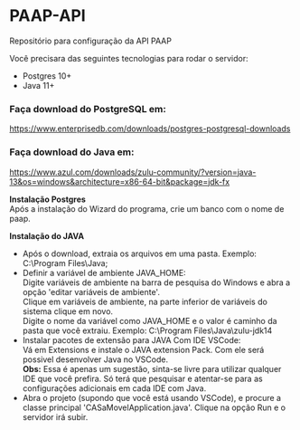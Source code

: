 # PAAP-API
Repositório para configuração da API PAAP

Você precisara das seguintes tecnologias para rodar o servidor:
* Postgres 10+
* Java 11+

### Faça download do PostgreSQL em:  
https://www.enterprisedb.com/downloads/postgres-postgresql-downloads

### Faça download do Java em:   
https://www.azul.com/downloads/zulu-community/?version=java-13&os=windows&architecture=x86-64-bit&package=jdk-fx

**Instalação Postgres**  
 Após a instalação do Wizard do programa, crie um banco com o nome de paap.
 
**Instalação do JAVA**  
  + Após o download, extraia os arquivos em uma pasta. Exemplo: C:\Program Files\Java;
  + Definir a variável de ambiente JAVA_HOME:  
      Digite variáveis de ambiente na barra de pesquisa do Windows e abra a opção 'editar variáveis de ambiente'.  
      Clique em variáveis de ambiente, na parte inferior de variáveis do sistema clique em novo.  
      Digite o nome da variável como JAVA_HOME e o valor é caminho da pasta que você extraiu. Exemplo: C:\Program Files\Java\zulu-jdk14
  + Instalar pacotes de extensão para JAVA Com IDE VSCode:   
      Vá em Extensions e instale o JAVA extension Pack. Com ele será possivel desenvolver Java no VSCode.  
      **Obs:** Essa é apenas um sugestão, sinta-se livre para utilizar qualquer IDE que você prefira. Só terá que pesquisar e atentar-se para as configurações adicionais em cada IDE com Java.
  + Abra o projeto (supondo que você está usando VSCode), e procure a classe principal 'CASaMovelApplication.java'. Clique na opção Run e o servidor irá subir.
